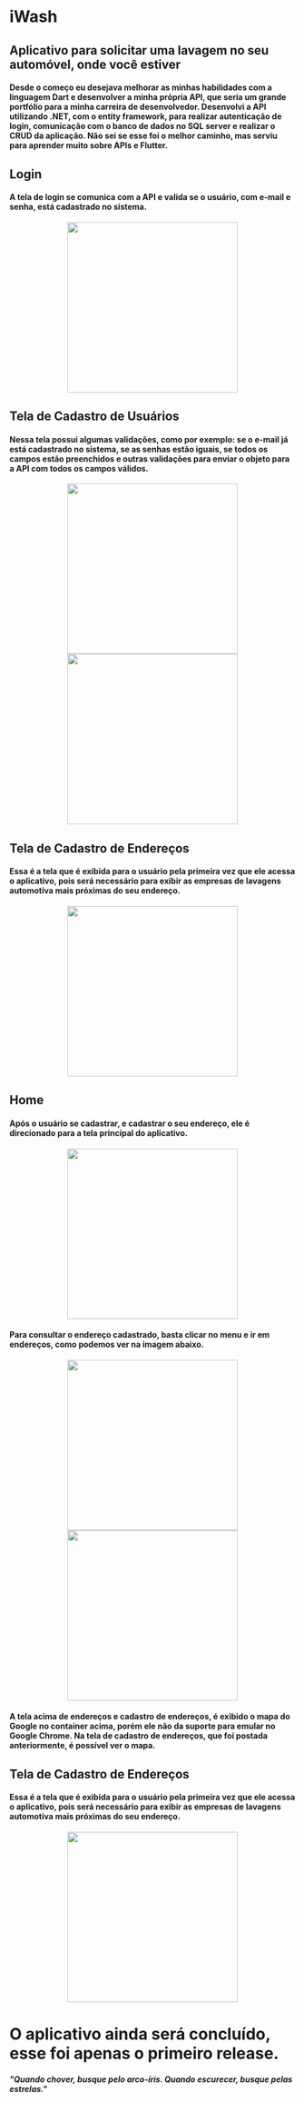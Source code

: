 # iWash
## Aplicativo para solicitar uma lavagem no seu automóvel, onde você estiver


#### Desde o começo eu desejava melhorar as minhas habilidades com a linguagem Dart e desenvolver a minha própria API, que seria um grande portfólio para a minha carreira de desenvolvedor. Desenvolvi a API utilizando .NET, com o entity framework, para realizar autenticação de login, comunicação com o banco de dados no SQL server e realizar o CRUD da aplicação. Não sei se esse foi o melhor caminho, mas serviu para aprender muito sobre APIs e Flutter.



## Login
#### A tela de login se comunica com a API e valida se o usuário, com e-mail e senha, está cadastrado no sistema.
<p align="center">
  <img src="https://i.ibb.co/y5scjTH/login.png" width="300">
<p>

 
## Tela de Cadastro de Usuários
#### Nessa tela possui algumas validações, como por exemplo: se o e-mail já está cadastrado no sistema, se as senhas estão iguais, se todos os campos estão preenchidos e outras validações para enviar o objeto para a API com todos os campos válidos.
<p align="center">
  <img src="https://i.ibb.co/tYwfhKX/cadastro.png" width="300"> <img src="https://i.ibb.co/0DCf98L/cadastro-sucesso.png" width="300">
<p>
  

## Tela de Cadastro de Endereços
#### Essa é a tela que é exibida para o usuário pela primeira vez que ele acessa o aplicativo, pois será necessário para exibir as empresas de lavagens automotiva mais próximas do seu endereço.
<p align="center">
  <img src="https://i.ibb.co/0DCf98L/cadastro-sucesso.png" width="300">
<p>


## Home
#### Após o usuário se cadastrar, e cadastrar o seu endereço, ele é direcionado para a tela principal do aplicativo.
<p align="center">
  <img src="https://i.ibb.co/9gg6JV5/Whats-App-Image-2021-08-18-at-23-59-28.jpg" width="300">
<p>

#### Para consultar o endereço cadastrado, basta clicar no menu e ir em endereços, como podemos ver na imagem abaixo.
  
<p align="center">
  <img src="https://i.ibb.co/cJFknSD/menu.png" width="300">
  <img src="https://i.ibb.co/N3R6mhd/enderecos.png" width="300">
<p>
 
#### A tela acima de endereços e cadastro de endereços, é exibido o mapa do Google no container acima, porém ele não da suporte para emular no Google Chrome. Na tela de cadastro de endereços, que foi postada anteriormente, é possível ver o mapa.


## Tela de Cadastro de Endereços
#### Essa é a tela que é exibida para o usuário pela primeira vez que ele acessa o aplicativo, pois será necessário para exibir as empresas de lavagens automotiva mais próximas do seu endereço.
<p align="center">
  <img src="https://i.ibb.co/0DCf98L/cadastro-sucesso.png" width="300">
<p>
  
  

# O aplicativo ainda será concluído, esse foi apenas o primeiro release.
  
##### "Quando chover, busque pelo arco-íris. Quando escurecer, busque pelas estrelas."
